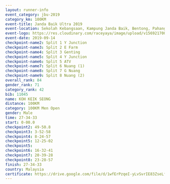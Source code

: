 ```yaml
---
layout: runner-info 
event_category: jbu-2019 
category_km: 100KM 
event-title: Janda Baik Ultra 2019  
event-location: Sekolah Kebangsaan, Kampung Janda Baik, Bentong, Pahang, Malaysia 
event-logo: https://res.cloudinary.com/raceyaya/image/upload/v1569217009/logo/janda-baik_vch1pc.jpg 
event-date: 2019-09-14 
checkpoint-name2: Split 1 Y Junction 
checkpoint-name3: Split 2 E Farm 
checkpoint-name4: Split 3 Genting 
checkpoint-name5: Split 4 Y Junction 
checkpoint-name6: Split 5 ATV 
checkpoint-name7: Split 6 Nuang (1) 
checkpoint-name8: Split 7 G Nuang 
checkpoint-name9: Split 8 Nuang (2) 
overall_rank: 84
gender_rank: 71
category_rank: 42
bib: 11045
name: KOH KEIK SEONG
distance: 100KM
category: 100KM Men Open
gender: Male
time: 27-34-33
start: 0-00.0
checkpoint2: 49-50.8
checkpoint3: 3-52-58
checkpoint4: 8-24-57
checkpoint5: 12-25-02
checkpoint5: 
checkpoint6: 16-32-41
checkpoint7: 20-39-28
checkpoint8: 23-28-57
finish: 27-34-33
country: Malaysia
certificate: https://drive.google.com/file/d/1wfErPzqeI-yLvSvrIE83ZseLfMIJVcjo/view?usp=sharing
---
```

